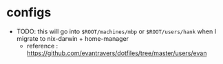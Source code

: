 # configs


* TODO: this will go into `$ROOT/machines/mbp` or `$ROOT/users/hank` when I migrate to nix-darwin + home-manager
    * reference : https://github.com/evantravers/dotfiles/tree/master/users/evan